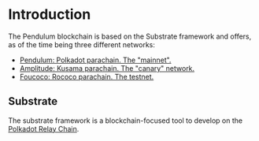 # Introduction

The Pendulum blockchain is based on the Substrate framework and offers, as of the time being three different networks:

* [Pendulum: Polkadot parachain. The "mainnet".](broken-reference)
* [Amplitude: Kusama parachain. The "canary" network.](broken-reference)
* [Foucoco: Rococo parachain. The testnet. ](build-environment/foucoco-testnet.md)

## Substrate

The substrate framework is a blockchain-focused tool to develop on the [Polkadot Relay Chain](https://wiki.polkadot.network/docs/learn-architecture#relay-chain).

